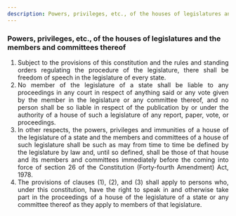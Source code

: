 ```yaml
---
description: Powers, privileges, etc., of the houses of legislatures and the members and committees thereof
---
```


### Powers, privileges, etc., of the houses of legislatures and the members and committees thereof

1. <div style="text-align: justify"> Subject to the provisions of this constitution and the rules and standing orders regulating the procedure of the legislature, there shall be freedom of speech in the legislature of every state.
2. <div style="text-align: justify"> No member of the legislature of a state shall be liable to any proceedings in any court in respect of anything said or any vote given by the member in the legislature or any committee thereof, and no person shall be so liable in respect of the publication by or under the authority of a house of such a legislature of any report, paper, vote, or proceedings.
3. <div style="text-align: justify"> In other respects, the powers, privileges and immunities of a house of the legislature of a state and the members and committees of a house of such legislature shall be such as may from time to time be defined by the legislature by law and, until so defined, shall be those of that house and its members and committees immediately before the coming into force of section 26 of the Constitution (Forty-fourth Amendment) Act, 1978.
4. <div style="text-align: justify"> The provisions of clauses (1), (2), and (3) shall apply to persons who, under this constitution, have the right to speak in and otherwise take part in the proceedings of a house of the legislature of a state or any committee thereof as they apply to members of that legislature.
